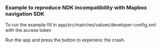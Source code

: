 ### Example to reproduce NDK incompatibility with Mapbox navigation SDK

To run the example fill in app/src/main/res/values/developer-config.xml with the access token

Run the app and press the button to experienc the crash.